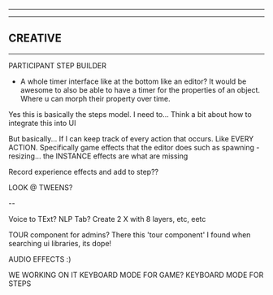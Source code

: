 --------------------------------------------------------------------------------------
--------------------------------------------------------------------------------------
CREATIVE
--------------------------------------------------------------------------------------
--------------------------------------------------------------------------------------

PARTICIPANT STEP BUILDER
 - A whole timer interface like at the bottom like an editor?
  It would be awesome to also be able to have a timer for the properties of an object. Where u can morph their property over time.

  Yes this is basically the steps model. I need to... Think a bit about how to integrate this into UI 

  But basically... If I can keep track of every action that occurs. Like EVERY ACTION. Specifically game effects that the editor does such as spawning - resizing... the INSTANCE effects are what are missing

  Record experience effects and add to step??

  LOOK @ TWEENS?

--

Voice to TExt? NLP Tab? Create 2 X with 8 layers, etc, eetc

TOUR component for admins? There this 'tour component' I found when searching ui libraries, its dope!

AUDIO EFFECTS :)

WE WORKING ON IT
KEYBOARD MODE FOR GAME?
KEYBOARD MODE FOR STEPS


